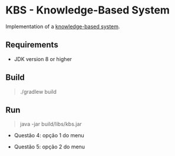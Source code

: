 # KBS - Knowledge-Based System

Implementation of a [knowledge-based system](https://en.wikipedia.org/wiki/Knowledge-based_systems).

## Requirements

- JDK version 8 or higher

## Build

> ./gradlew build

## Run

> java -jar build/libs/kbs.jar

- Questão 4: opção 1 do menu

- Questão 5: opção 2 do menu
